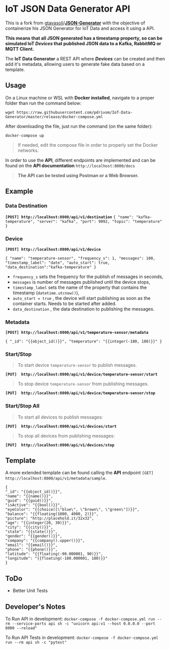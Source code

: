 # IoT JSON Data Generator API




This is a fork from [gtavasoli](https://github.com/gtavasoli)/**[JSON-Generator](https://github.com/gtavasoli/JSON-Generator)** with the objective of containerize his JSON Generator for IoT Data and access it using a API.

**This means that all JSON generated has a timestamp property, so can be simulated IoT *Devices* that published JSON data to a Kafka, RabbitMQ or MQTT Client.**


The **IoT Data Generator** a REST API where ***Devices*** can be created and then add it's metadata, allowing users to generate fake data based on a template.




## Usage


 On a Linux machine or WSL with **Docker installed**, navigate to a proper folder  than run the command below:

    wget https://raw.githubusercontent.com/pdrivom/IoT-Data-Generator/master/release/docker-compose.yml

After downloading the file, just run the command (on the same folder):

    docker-compose up

> If needed, edit the compose file in order to properly set the Docker networks.

In order to use the **API**, different endpoints are implemented and can be found on the **API documentation** `http://localhost:8000/docs`


> **The API can be tested using Postman or a Web Browser.**

## Example

### Data Destination

**`[POST] http://localhost:8000/api/v1/destination`**
`
{
    "name": "kafka-temperature",
    "server": "kafka",
    "port": 9092,
    "topic": "temperature"
}
`

### Device

**`[POST] http://localhost:8000/api/v1/device`**

`
{
    "name": "temperature-sensor",
    "frequency_s": 1,
    "messages": 100,
    "timestamp_label": "date",
    "auto_start": true,
    "data_destination":"kafka-temperature"
}
`

- `frequency_s` sets the frequency for the publish of messages in seconds,
- `messages` is number of messages published until the device stops,
- `timestamp_label` sets the name of the property that contains the timestamp (`datetime.utcnow()`),
- `auto_start = true` , the device will start publishing as soon as the container starts. Needs to be started after added.
- `data_destination` , the data destination to publishing the messages.

### Metadata
**`[POST] http://localhost:8000/api/v1/temperature-sensor/metadata`**

`
{
  "_id": "{{object_id()}}",
  "temperature": "{{integer(-180, 180)}}"
}
`

### Start/Stop
 >To start device `temperature-sensor` to publish messages.

**`[PUT]  http://localhost:8000/api/v1/device/temperature-sensor/start`**

>To stop device `temperature-sensor` from publishing messages.

**`[PUT]  http://localhost:8000/api/v1/device/temperature-sensor/stop`**


### Start/Stop All

 >To start all devices to publish messages:
 >
**`[PUT]  http://localhost:8000/api/v1/devices/start`**

 >To stop all devices from publishing messages:

**`[PUT]  http://localhost:8000/api/v1/devices/stop`**

## Template

A more extended template can be found calling the **API** endpoint `[GET] http://localhost:8000/api/v1/metadata/sample`.

    {
	"_id": "{{object_id()}}",
	"name": "{{name()}}",
	"guid": "{{guid()}}",
	"isActive": "{{bool()}}",
	"eyeColor": "{{choice([\"blue\", \"brown\", \"green\"])}}",
	"balance": "{{floating(1000, 4000, 2)}}",
	"picture": "http://placehold.it/32x32",
	"age": "{{integer(20, 30)}}",
	"city": "{{city()}}",
	"state": "{{state()}}",
	"gender": "{{gender()}}",
	"company": "{{company().upper()}}",
	"email": "{{email()}}",
	"phone": "{{phone()}}",
	"latitude": "{{floating(-90.000001, 90)}}",
	"longitude": "{{floating(-180.000001, 180)}}"
	}


## ToDo

- Better Unit Tests


## Developer's Notes

To Run API in development:
`
docker-compose -f docker-compose.yml run --rm --service-ports api sh -c "uvicorn api:v1 --host 0.0.0.0 --port 8000 --reload"
`

To Run API Tests in development:
`
docker-compose -f docker-compose.yml run --rm api sh -c "pytest"
`
